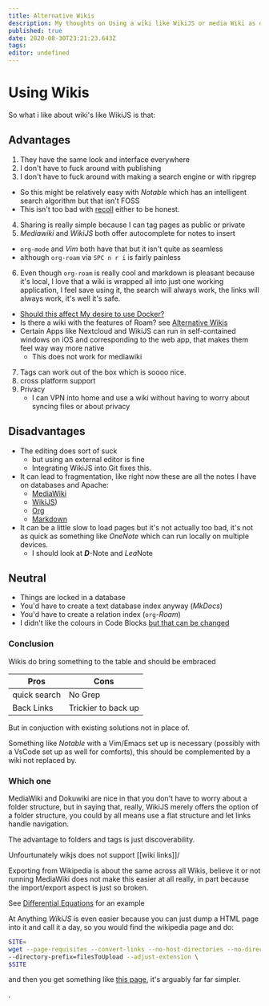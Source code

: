 ```yaml
---
title: Alternative Wikis
description: My thoughts on Using a wiki like WikiJS or media Wiki as opposed to or in conjuction to org-roam/org-deft and markdown.
published: true
date: 2020-08-30T23:21:23.643Z
tags: 
editor: undefined
---
```


# Using Wikis
So what i like about wiki's like WikiJS is that:

## Advantages

1. They have the same look and interface everywhere
2. I don't have to fuck around with publishing
3. I don't have to fuck around with making a search engine or with ripgrep
  + So this might be relatively easy with *Notable* which has an intelligent search algorithm but that isn't FOSS
  + This isn't too bad with [recoll](https://www.lesbonscomptes.com/recoll/) either to be honest.
 4. Sharing is really simple because I can tag pages as public or private
 5. *Mediawiki* and *WikiJS* both offer autocomplete for notes to insert
   + `org-mode` and *Vim* both have that but it isn't quite as seamless
   + although `org-roam` via `SPC n r i` is fairly painless
6. Even though `org-roam` is really cool and markdown is pleasant because it's local, I love that a wiki is wrapped all into just one working application, I feel save using it, the search will always work, the links will always work, it's well it's safe.
  + [Should this affect My desire to use Docker?](/home/IsDockertooSlow)
  + Is there a wiki with the features of Roam? see [Alternative Wikis](NoteTaking/Alternative-Wikis)
  + Certain Apps like Nextcloud and WikiJS can run in self-contained windows on iOS and corresponding to the web app, that makes them feel way way more native
    + This does not work for mediawiki
7. Tags can work out of the box which is soooo nice.  
8. cross platform support
9. Privacy
	+ I can VPN into home and use a wiki without having to worry about syncing files or about privacy 

 
 ## Disadvantages
 + The editing does sort of suck
   + but using an external editor is fine
   + Integrating WikiJS into Git fixes this.
 + It can lead to fragmentation, like right now these are all the notes I have on databases and Apache:
   + [MediaWiki](http://ryansnotes.org/mediawiki/index.php/Exporting)
   + [WikiJS](/home/todo/Apache-Server))
   + [Org](https://ryansnotes.org/Org/roam/20200514132606-apache2.html)
   + [Markdown](http://ryansnotes.org/MD/Document%20Authoring/Hosting_Server.html)
 + It can be a little slow to load pages but it's not actually too bad, it's not as quick as something like *OneNote* which can run locally on multiple devices.
   + I should look at **_D_**-Note and <i>Lea</i>Note

## Neutral
+ Things are locked in a database
+ You'd have to create a text database index anyway (*MkDocs*)
+ You'd have to create a relation index (`org`-*Roam*)
+ I didn't like the colours in Code Blocks [but that can be changed](./Change-Code-Block-Colour-Scheme-Wikijs.md)



### Conclusion
Wikis do bring something to the table and should be embraced


| Pros         | Cons                |
|--------------|---------------------|
| quick search | No Grep             |
| Back Links   | Trickier to back up |


But in conjuction with existing solutions not in place of.

Something like *Notable* with a Vim/Emacs set up is necessary (possibly with a VsCode set up as well for comforts), this should be complemented by a wiki not replaced by.

### Which one

MediaWiki and Dokuwiki are nice in that you don't have to worry about a folder structure, but in saying that, really, WikiJS merely offers the option of a folder structure, you could by all means use a flat structure and let links handle navigation.

The advantage to folders and tags is just discoverability.

Unfourtunately wikjs does not support [[wiki links]]/

Exporting from Wikipedia is about the same across all Wikis, believe it or not running MediaWiki does not make this easier at all really, in part because the import/export aspect is just so broken.

See [Differential Equations](./Differentia-Equations-MW-Export-Pandoc.md) for an example


At Anything *WikiJS* is even easier because you can just dump a HTML page into it and call it a day, so you would find the wikipedia page and do:

```bash
SITE=
wget --page-requisites --convert-links --no-host-directories --no-directories \
--directory-prefix=filesToUpload --adjust-extension \
$SITE
```

and then you get something like [this page](./LogicalConjunctions.md), it's arguably far far simpler.








.